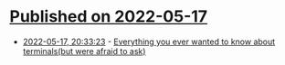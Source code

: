 # [Published on 2022-05-17](index.md)

* [2022-05-17, 20:33:23](https://news.ycombinator.com/item?id=31415937) - [Everything you ever wanted to know about terminals(but were afraid to ask)](http://xn--rpa.cc/irl/term.html)
